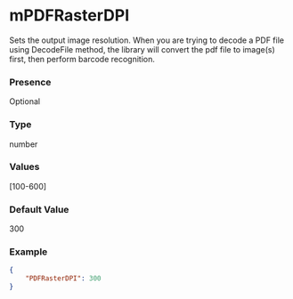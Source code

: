 # mPDFRasterDPI

Sets the output image resolution. When you are trying to decode a PDF file using DecodeFile method, the library will convert the pdf file to image(s) first, then perform barcode recognition.

### Presence

Optional

### Type

number

### Values

[100-600]

### Default Value

300

### Example

```JSON
{
    "PDFRasterDPI": 300
} 
```